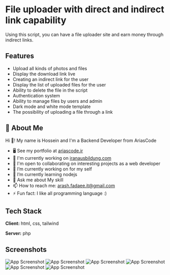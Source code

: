 
# File uploader with direct and indirect link capability

Using this script, you can have a file uploader site and earn money through indirect links.


## Features

- Upload all kinds of photos and files
- Display the download link live
- Creating an indirect link for the user
- Display the list of uploaded files for the user
- Ability to delete the file in the script
- Authentication system
- Ability to manage files by users and admin
- Dark mode and white mode template
- The possibility of uploading a file through a link


## 🚀 About Me
Hi 👋! My name is Hossein and I'm a Backend Developer from AriasCode
*   🖥️  See my portfolio at [ariascode.ir](https://ariascode.ir/our_team/arash-fadaee)
*   🚀  I'm currently working on [iranausbildung.com](https://iranausbildung.com)
*   🤝  I'm open to collaborating on interesting projects as a web developer
*   🔭 I’m currently working on for my self
*   🌱 I’m currently learning nodejs
*   💬 Ask me about My skill
*   📫 How to reach me: arash.fadaee.it@gmail.com
*   ⚡ Fun fact: I like all programming language :)
###

## Tech Stack

**Client:** html, css, tailwind

**Server:** php 


## Screenshots
![App Screenshot](https://dl.volnamusic.ir/project-img/file-uploader/login.png)
![App Screenshot](https://dl.volnamusic.ir/project-img/file-uploader/dashboard.png)
![App Screenshot](https://dl.volnamusic.ir/project-img/file-uploader/uoloaded-files.png)
![App Screenshot](https://dl.volnamusic.ir/project-img/file-uploader/upload-file.png)
![App Screenshot](https://dl.volnamusic.ir/project-img/file-uploader/upload-link.png)
![App Screenshot](https://dl.volnamusic.ir/project-img/file-uploader/users.png)


